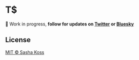 # T$

🚧 Work in progress, **follow for updates on [Twitter](https://twitter.com/kossnocorp) or [Bluesky](https://bsky.app/profile/koss.nocorp.me)**

## License

[MIT © Sasha Koss](https://koss.nocorp.me/mit/)
